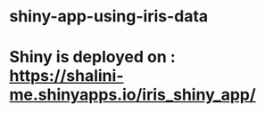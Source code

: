 # shiny-app-using-iris-data
# Shiny is deployed on : https://shalini-me.shinyapps.io/iris_shiny_app/ 
